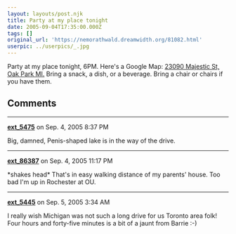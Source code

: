 ```yaml
---
layout: layouts/post.njk
title: Party at my place tonight
date: 2005-09-04T17:35:00.000Z
tags: []
original_url: 'https://nemorathwald.dreamwidth.org/81082.html'
userpic: ../userpics/_.jpg
---
```

Party at my place tonight, 6PM. Here's a Google Map: [23090 Majestic St, Oak Park MI.](http://maps.google.com/maps?q=23090+Majestic+St,+Oak+Park+MI&spn=0.025506,0.053571&hl=en) Bring a snack, a dish, or a beverage. Bring a chair or chairs if you have them.

## Comments

---

**[ext_5475](https://www.dreamwidth.org/users/ext_5475)** on Sep. 4, 2005 8:37 PM

Big, damned, Penis-shaped lake is in the way of the drive.

---

**[ext_86387](https://www.dreamwidth.org/users/ext_86387)** on Sep. 4, 2005 11:17 PM

\*shakes head\* That's in easy walking distance of my parents' house. Too bad I'm up in Rochester at OU.

---

**[ext_5445](https://www.dreamwidth.org/users/ext_5445)** on Sep. 5, 2005 3:34 AM

I really wish Michigan was not such a long drive for us Toronto area folk! Four hours and forty-five minutes is a bit of a jaunt from Barrie :-)
